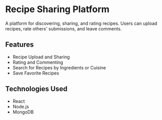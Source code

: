 # Recipe Sharing Platform

A platform for discovering, sharing, and rating recipes. Users can upload recipes, rate others' submissions, and leave comments.

## Features
- Recipe Upload and Sharing
- Rating and Commenting
- Search for Recipes by Ingredients or Cuisine
- Save Favorite Recipes

## Technologies Used
- React
- Node.js
- MongoDB
